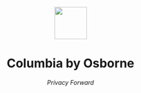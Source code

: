 <p align=center><img src="https://img.icons8.com/external-kmg-design-flat-kmg-design/512/000000/external-shield-user-interface-kmg-design-flat-kmg-design.png" width="75" height="75"></p><h1 align=center>Columbia by Osborne</h1><p align="center"><i>Privacy Forward</i></p><br/>
